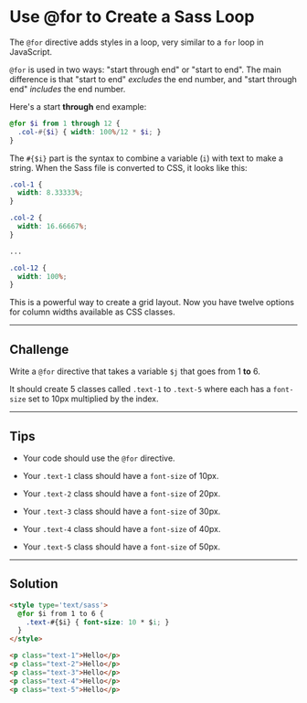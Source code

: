 # Use @for to Create a Sass Loop

The `@for` directive adds styles in a loop, very similar to a `for` loop in JavaScript.

`@for` is used in two ways: "start through end" or "start to end". The main difference is that "start to end" *excludes* the end number, and "start through end" *includes* the end number.

Here's a start **through** end example:

```scss
@for $i from 1 through 12 {
  .col-#{$i} { width: 100%/12 * $i; }
}
```

The `#{$i}` part is the syntax to combine a variable (`i`) with text to make a string. When the Sass file is converted to CSS, it looks like this:

```css
.col-1 {
  width: 8.33333%;
}

.col-2 {
  width: 16.66667%;
}

...

.col-12 {
  width: 100%;
}
```

This is a powerful way to create a grid layout. Now you have twelve options for column widths available as CSS classes.

---

## Challenge

Write a `@for` directive that takes a variable `$j` that goes from 1 **to** 6.

It should create 5 classes called `.text-1` to `.text-5` where each has a `font-size` set to 10px multiplied by the index.

---

## Tips

- Your code should use the `@for` directive.

- Your `.text-1` class should have a `font-size` of 10px.

- Your `.text-2` class should have a `font-size` of 20px.

- Your `.text-3` class should have a `font-size` of 30px.

- Your `.text-4` class should have a `font-size` of 40px.

- Your `.text-5` class should have a `font-size` of 50px.

---

## Solution

```html
<style type='text/sass'>
  @for $i from 1 to 6 {
    .text-#{$i} { font-size: 10 * $i; }
  }  
</style>

<p class="text-1">Hello</p>
<p class="text-2">Hello</p>
<p class="text-3">Hello</p>
<p class="text-4">Hello</p>
<p class="text-5">Hello</p>
```